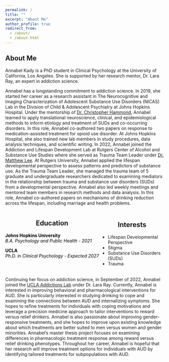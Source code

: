 ```yaml
---
permalink: /
title: ""
excerpt: "About Me"
author_profile: true
redirect_from: 
  - /about/
  - /about.html
---
```


## About Me
Annabel Kady is a PhD student in Clinical Psychology at the University of California, Los Angeles. She is supported by her research mentor, Dr. Lara Ray, an expert in addiction science. 

Annabel has a longstanding commitment to addiction science. In 2019, she started her career as a research assistant in The Neurocognitive and Imaging Characterization of Adolescent Substance Use Disorders (NICAS) Lab in the Division of Child & Adolescent Psychiatry at Johns Hopkins Hospital. Under the mentorship of [Dr. Christopher Hammond](https://www.hopkinsmedicine.org/profiles/details/christopher-hammond), Annabel learned to apply translational neuroscience, clinical, and epidemiological methods to inform etiology and treatment of SUDs and co-occurring disorders. In this role, Annabel co-authored two papers on response to medication-assisted treatment for opioid use disorder. At Johns Hopkins Hospital, she also trained new lab members in study procedures, data analysis techniques, and scientific writing. 
In 2022, Annabel joined the Addiction and Lifespan Development Lab at Rutgers Center of Alcohol and Substance Use Studies where she served as Trauma Team Leader under [Dr. Matthew Lee](https://alcoholstudies.rutgers.edu/people/faculty/matthew-lee/). At Rutgers University, Annabel applied the lifespan developmental perspective to assess patterns and predictors of substance use. As the Trauma Team Leader, she managed the trauma team of 5 graduate and undergraduate researchers dedicated to examining mediators in the relationship between trauma and substance use disorders (SUDs) from a developmental perspective. Annabel also led weekly meetings and mentored team members in research methods and data analysis. In this role, Annabel co-authored papers on mechanisms of drinking reduction across the lifespan, including marriage and health problems. 

<html>
<head>
  <!-- Add the Font Awesome CSS link below -->
  <link rel="stylesheet" href="https://cdnjs.cloudflare.com/ajax/libs/font-awesome/6.0.0-beta3/css/all.min.css">
  <!-- Add any necessary meta tags, CSS, or other dependencies in the head section -->
  <style>
    /* Apply CSS styles here */
    .container {
      display: flex;
      justify-content: center; /* Center the columns horizontally */
    }

    .column1 {
      flex: 1;
      padding: 5px 5px 5px 0; /* Right padding: 5px, Left padding: 0 */
      text-align: left; 
    }

    .column1 i {
      margin-bottom: 10px;
    }

    .column1 h2 {
      text-align: center; /* Center the headers */
    }

    .column2 {
      flex: 1;
      padding: 5px 0 5px 5px; /* Right padding: 0, Left padding: 5px */
      text-align: left;
    }

    .column2 i {
      margin-bottom: 10px;
    }
    
    .column2 h2 {
      text-align: center; /* Center the headers */
    }

    .grad-info {
      margin-bottom: 10px; /* Add some spacing between the header and paragraph */
      color: black; /* Set the text color to black */
    }

    .grad-info p {
      text-align: left; /* Left-align the paragraph text */
      margin: 0; /* Remove any default margin to avoid extra spacing */
    }
  </style>
</head>
<body>
  <div class="container">
    <div class="column1">
      <h2>Education</h2>
      <p class="grad-info"><i class="fas fa-graduation-cap" aria-hidden="true"></i> <b>Johns Hopkins University</b><br><i>B.A. Psychology and Public Health - 2021</i></p>
      <p class="grad-info"><i class="fas fa-graduation-cap" aria-hidden="true"></i> <b>UCLA</b><br><i>Ph.D. in Clinical Psychology - Expected 2027</i></p>
    </div>
    <div class="column2">
      <h2>Interests</h2>
      <ul>
        <li>Lifespan Developmental Perspective</li>
        <li>Stigma</li>
        <li>Substance Use Disorders (SUDs)</li>
        <li>Trauma</li>
      </ul>
    </div>
  </div>
</body>
</html>

Continuing her focus on addiction science, in September of 2022, Annabel joined the [UCLA Addictions Lab](https://addictions.psych.ucla.edu/) under Dr. Lara Ray. Currently, Annabel is interested in improving behavioral and pharmacological interventions for AUD. She is particularly interested in studying drinking to cope and examining the connections between AUD and internalizing symptoms. She hopes to refine treatments for individuals with coping motivations and leverage a precision medicine approach to tailor interventions to reward versus relief drinkers. Annabel is also passionate about improving gender-responsive treatments, and she hopes to improve upon existing knowledge about which treatments are better suited to men versus women and gender minorities. Annabel’s master thesis project focuses on examining differences in pharmacologic treatment response among reward versus relief drinking phenotypes. Throughout her career, Annabel is hopeful that her research will improve treatment options for individuals with AUD by identifying tailored treatments for subpopulations with AUD. 
